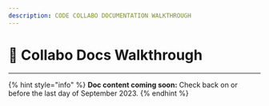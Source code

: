 ```yaml
---
description: CODE COLLABO DOCUMENTATION WALKTHROUGH
---
```


# 🚶 Collabo Docs Walkthrough

***

{% hint style="info" %}
**Doc content coming soon:** Check back on or before the last day of September 2023.
{% endhint %}

